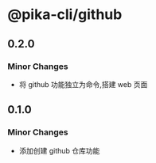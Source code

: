 # @pika-cli/github

## 0.2.0

### Minor Changes

- 将 github 功能独立为命令,搭建 web 页面

## 0.1.0

### Minor Changes

- 添加创建 github 仓库功能
